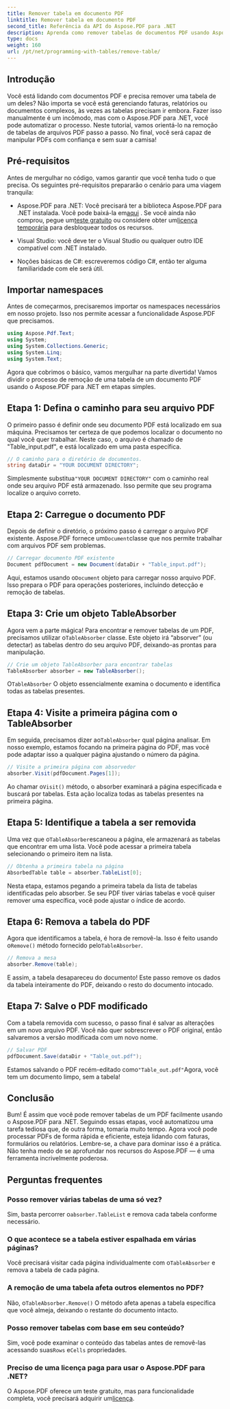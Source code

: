 ```yaml
---
title: Remover tabela em documento PDF
linktitle: Remover tabela em documento PDF
second_title: Referência da API do Aspose.PDF para .NET
description: Aprenda como remover tabelas de documentos PDF usando Aspose.PDF para .NET com um guia passo a passo. Simplifique a manipulação de PDF com este tutorial fácil.
type: docs
weight: 160
url: /pt/net/programming-with-tables/remove-table/
---
```

## Introdução

Você está lidando com documentos PDF e precisa remover uma tabela de um deles? Não importa se você está gerenciando faturas, relatórios ou documentos complexos, às vezes as tabelas precisam ir embora. Fazer isso manualmente é um incômodo, mas com o Aspose.PDF para .NET, você pode automatizar o processo. Neste tutorial, vamos orientá-lo na remoção de tabelas de arquivos PDF passo a passo. No final, você será capaz de manipular PDFs com confiança e sem suar a camisa!

## Pré-requisitos

Antes de mergulhar no código, vamos garantir que você tenha tudo o que precisa. Os seguintes pré-requisitos prepararão o cenário para uma viagem tranquila:

-  Aspose.PDF para .NET: Você precisará ter a biblioteca Aspose.PDF para .NET instalada. Você pode baixá-la em[aqui](https://releases.aspose.com/pdf/net/) . Se você ainda não comprou, pegue um[teste gratuito](https://releases.aspose.com/) ou considere obter um[licença temporária](https://purchase.aspose.com/temporary-license/) para desbloquear todos os recursos.
  
- Visual Studio: você deve ter o Visual Studio ou qualquer outro IDE compatível com .NET instalado.
  
- Noções básicas de C#: escreveremos código C#, então ter alguma familiaridade com ele será útil.

## Importar namespaces

Antes de começarmos, precisaremos importar os namespaces necessários em nosso projeto. Isso nos permite acessar a funcionalidade Aspose.PDF que precisamos.

```csharp
using Aspose.Pdf.Text;
using System;
using System.Collections.Generic;
using System.Linq;
using System.Text;
```

Agora que cobrimos o básico, vamos mergulhar na parte divertida! Vamos dividir o processo de remoção de uma tabela de um documento PDF usando o Aspose.PDF para .NET em etapas simples.

## Etapa 1: Defina o caminho para seu arquivo PDF

O primeiro passo é definir onde seu documento PDF está localizado em sua máquina. Precisamos ter certeza de que podemos localizar o documento no qual você quer trabalhar. Neste caso, o arquivo é chamado de "Table_input.pdf", e está localizado em uma pasta específica.

```csharp
// O caminho para o diretório de documentos.
string dataDir = "YOUR DOCUMENT DIRECTORY";
```

 Simplesmente substitua`"YOUR DOCUMENT DIRECTORY"` com o caminho real onde seu arquivo PDF está armazenado. Isso permite que seu programa localize o arquivo correto.

## Etapa 2: Carregue o documento PDF

 Depois de definir o diretório, o próximo passo é carregar o arquivo PDF existente. Aspose.PDF fornece um`Document`classe que nos permite trabalhar com arquivos PDF sem problemas.

```csharp
// Carregar documento PDF existente
Document pdfDocument = new Document(dataDir + "Table_input.pdf");
```

 Aqui, estamos usando o`Document` objeto para carregar nosso arquivo PDF. Isso prepara o PDF para operações posteriores, incluindo detecção e remoção de tabelas.

## Etapa 3: Crie um objeto TableAbsorber

 Agora vem a parte mágica! Para encontrar e remover tabelas de um PDF, precisamos utilizar o`TableAbsorber` classe. Este objeto irá “absorver” (ou detectar) as tabelas dentro do seu arquivo PDF, deixando-as prontas para manipulação.

```csharp
// Crie um objeto TableAbsorber para encontrar tabelas
TableAbsorber absorber = new TableAbsorber();
```

 O`TableAbsorber` O objeto essencialmente examina o documento e identifica todas as tabelas presentes.

## Etapa 4: Visite a primeira página com o TableAbsorber

 Em seguida, precisamos dizer ao`TableAbsorber` qual página analisar. Em nosso exemplo, estamos focando na primeira página do PDF, mas você pode adaptar isso a qualquer página ajustando o número da página.

```csharp
// Visite a primeira página com absorvedor
absorber.Visit(pdfDocument.Pages[1]);
```

 Ao chamar o`Visit()` método, o absorber examinará a página especificada e buscará por tabelas. Esta ação localiza todas as tabelas presentes na primeira página.

## Etapa 5: Identifique a tabela a ser removida

 Uma vez que o`TableAbsorber`escaneou a página, ele armazenará as tabelas que encontrar em uma lista. Você pode acessar a primeira tabela selecionando o primeiro item na lista.

```csharp
// Obtenha a primeira tabela na página
AbsorbedTable table = absorber.TableList[0];
```

Nesta etapa, estamos pegando a primeira tabela da lista de tabelas identificadas pelo absorber. Se seu PDF tiver várias tabelas e você quiser remover uma específica, você pode ajustar o índice de acordo.

## Etapa 6: Remova a tabela do PDF

 Agora que identificamos a tabela, é hora de removê-la. Isso é feito usando o`Remove()` método fornecido pelo`TableAbsorber`.

```csharp
// Remova a mesa
absorber.Remove(table);
```

E assim, a tabela desapareceu do documento! Este passo remove os dados da tabela inteiramente do PDF, deixando o resto do documento intocado.

## Etapa 7: Salve o PDF modificado

Com a tabela removida com sucesso, o passo final é salvar as alterações em um novo arquivo PDF. Você não quer sobrescrever o PDF original, então salvaremos a versão modificada com um novo nome.

```csharp
// Salvar PDF
pdfDocument.Save(dataDir + "Table_out.pdf");
```

 Estamos salvando o PDF recém-editado como`"Table_out.pdf"`Agora, você tem um documento limpo, sem a tabela!

## Conclusão

Bum! É assim que você pode remover tabelas de um PDF facilmente usando o Aspose.PDF para .NET. Seguindo essas etapas, você automatizou uma tarefa tediosa que, de outra forma, tomaria muito tempo. Agora você pode processar PDFs de forma rápida e eficiente, esteja lidando com faturas, formulários ou relatórios. Lembre-se, a chave para dominar isso é a prática. Não tenha medo de se aprofundar nos recursos do Aspose.PDF — é uma ferramenta incrivelmente poderosa.

## Perguntas frequentes

### Posso remover várias tabelas de uma só vez?  
 Sim, basta percorrer o`absorber.TableList` e remova cada tabela conforme necessário.

### O que acontece se a tabela estiver espalhada em várias páginas?  
 Você precisará visitar cada página individualmente com o`TableAbsorber` e remova a tabela de cada página.

### A remoção de uma tabela afeta outros elementos no PDF?  
 Não, o`TableAbsorber.Remove()` O método afeta apenas a tabela específica que você almeja, deixando o restante do documento intacto.

### Posso remover tabelas com base em seu conteúdo?  
 Sim, você pode examinar o conteúdo das tabelas antes de removê-las acessando suas`Rows` e`Cells` propriedades.

### Preciso de uma licença paga para usar o Aspose.PDF para .NET?  
 O Aspose.PDF oferece um teste gratuito, mas para funcionalidade completa, você precisará adquirir um[licença](https://purchase.aspose.com/buy).